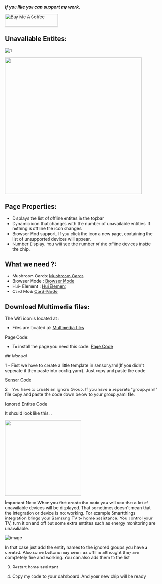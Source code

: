 _**If you like you can support my work.**_

<a href="https://www.buymeacoffee.com/berkansezer" target="_blank"><img src="https://www.buymeacoffee.com/assets/img/custom_images/orange_img.png" alt="Buy Me A Coffee" style="height: 41px !important;width: 174px !important;box-shadow: 0px 3px 2px 0px rgba(190, 190, 190, 0.5) !important;-webkit-box-shadow: 0px 3px 2px 0px rgba(190, 190, 190, 0.5) !important;" ></a> 

## Unavaliable Entites:
![1](https://github.com/berkansezer77/home-assistant/assets/84282504/4539a74d-a228-4213-850f-3d1423fef3e8)

<img src="https://github.com/berkansezer77/home-assistant/assets/84282504/1b7a01aa-eed3-4d45-a54c-e044ca5cf5d2" width="450">

## Page Properties:

- Displays the list of offline entites in the topbar
- Dynamic icon that changes with the number of unavailable entities. If nothing is offline the icon changes.
- Browser Mod support. If you click the icon a new page, containing the list of unsupported devices will appear. 
- Number Display. You will see the number of the offline devices inside the chip.

## What we need ?:

- Mushroom Cards: [Mushroom Cards](https://github.com/piitaya/lovelace-mushroom)
- Browser Mode : [Browser Mode](https://github.com/thomasloven/hass-browser_mod)
- Hui- Element : [Hui Element](https://github.com/thomasloven/lovelace-hui-element)
- Card Mod: [Card-Mode](https://github.com/thomasloven/lovelace-card-mod)

## Download Multimedia files:

The Wifi icon is located at : 

- Files are located at: [Multimedia files](https://github.com/berkansezer77/home-assistant/blob/main/custom-cards/unavailable-entities/offline.png)

Page Code: 

- To install the page you need this code: [Page Code](https://github.com/berkansezer77/home-assistant/blob/main/custom-cards/unavailable-entities/page-code)

_## Manual_

1 - First we have to create a little template in sensor.yaml(If you didn't seperate it then paste into config.yaml). Just copy and paste the code.

[Sensor Code ](https://github.com/berkansezer77/home-assistant/blob/main/custom-cards/unavailable-entities/unavailable-entities-sensor.yaml)

2 - You have to create an ignore Group. If you have a seperate "group.yaml" file copy and paste the code down below to your group.yaml file. 

[Ignored Entites Code ](https://github.com/berkansezer77/home-assistant/blob/main/custom-cards/unavailable-entities/unavailable-entities-sensor.yaml)

It should look like this...

<img src="https://github.com/berkansezer77/home-assistant/assets/84282504/7f2f2cf9-142c-45ad-bb82-7bee04c10375" width="250">


İmportant Note: When you first create the code you will see that a lot of unavailable devices will be displayed. That sometimes doesn't mean that the integration or device is not working. For example Smartthings integration brings your Samsung TV to home assistance. You control your TV, turn it on and off but some extra enttites such as energy monitoring are unavaliable. 

![image](https://github.com/berkansezer77/home-assistant/assets/84282504/5b8a2cc7-a90f-43af-a932-17b4b2ccee57)

In that case just add the entity names to the ignored groups you have a created. Also some buttons may seem as offline althought they are completely fine and working. You can also add them to the list.

3) Restart home assistant

4) Copy my code to your dahsboard. And your new chip will be ready. 
